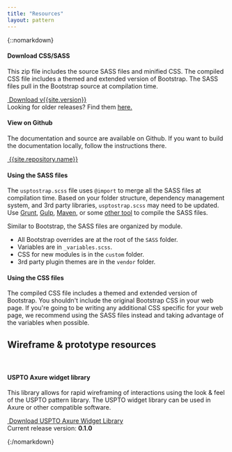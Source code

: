 ```yaml
---
title: "Resources"
layout: pattern
---
```

{::nomarkdown}
<div class="">
    <div class="pl-panel">
        <div class="row">
            <div class="col-sm-6 col-lg-6">
                <h4 class="margin-top-0">Download CSS/SASS</h4>
                <p>This zip file includes the source SASS files and minified CSS. The compiled CSS file includes a themed and extended version of Bootstrap. The SASS files pull in the Bootstrap source at compilation time.</p>
                <a href="{{site.baseurl}}/downloads/usptostrap-{{site.version}}.zip" class="btn btn-primary"><i class="icon icon-inverse icon-download"></i> &nbsp;Download v{{site.version}}</a>
                <div class="margin-top-1 small">Looking for older releases? Find them <a href="{{site.repository.url}}/releases">here.</a></div>
            </div>
            <div class="col-sm-6 col-lg-6">
                <h4 class="margin-top-0">View on Github</h4>
                <p>The documentation and source are available on Github. If you want to build the documentation locally, follow the instructions there.</p>
                <a href="{{site.repository.url}}" class="btn btn-default"><i class="icon icon-github"></i> &nbsp;{{site.repository.name}}</a>
            </div>
        </div>
    </div>
    <div class="pl-panel">
        <h4 class="margin-top-0">Using the SASS files</h4>
        <p>The <code>usptostrap.scss</code> file uses <code>@import</code> to merge all the SASS files at compilation time. Based on your folder structure, dependency management system, and 3rd party libraries, <code>usptostrap.scss</code> may need to be updated. Use <a href="http://gruntjs.com/">Grunt</a>, <a href="http://gulpjs.com/">Gulp</a>, <a href="http://maven.apache.org/">Maven</a>, or some <a href="http://sass-lang.com/install">other tool</a> to compile the SASS files.</p>
        <p>Similar to Bootstrap, the SASS files are organized by module.</p>
        <ul>
            <li>All Bootstrap overrides are at the root of the <code>SASS</code> folder.</li>
            <li>Variables are in <code>_variables.scss</code>.</li>
            <li>CSS for new modules is in the <code>custom</code> folder.</li>
            <li>3rd party plugin themes are in the <code>vendor</code> folder.</li>
        </ul>
        <h4>Using the CSS files</h4>
        <p>The compiled CSS file includes a themed and extended version of Bootstrap. You shouldn't include the original Bootstrap CSS in your web page. If you're going to be writing any additional CSS specific for your web page, we recommend using the SASS files instead and taking advantage of the variables when possible.</p>
    </div>
</div>

<div class="">
    <div class="pl-panel">
        <div class="row">
        <h2 class="margin-top-0">Wireframe & prototype resources</h2>
        <p>&nbsp;</p>
            <div class="col-sm-12 col-lg-12">
                <h4 class="margin-top-0">USPTO Axure widget library</h4>
                <p>This library allows for rapid wireframing of interactions using the look & feel of the USPTO pattern library. The USPTO widget library can be used in Axure or other compatible software.</p>
               <a href="https://github.com/USPTO/designpatterns/tree/gh-pages/resources/" class="btn btn-primary"><i class="icon icon-inverse icon-download"></i> &nbsp;Download USPTO Axure Widget Library</a>
                <div class="margin-top-1 small">Current release version: <strong>0.1.0</strong></div>
            </div>
        </div>
    </div>

{:/nomarkdown}
